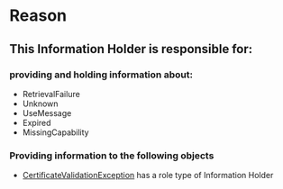 # Reason
## This Information Holder is responsible for:
### providing and holding information about: 
* RetrievalFailure
* Unknown
* UseMessage
* Expired
* MissingCapability
### Providing information to the following objects 
* [CertificateValidationException](../InformationHolders/CertificateValidationException.md) has a role type of Information Holder
